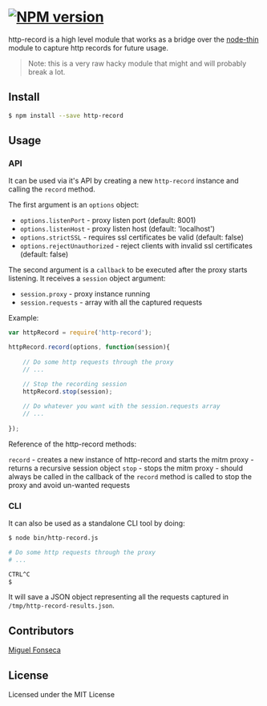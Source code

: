#  [![NPM version][npm-image]][npm-url]

http-record is a high level module that works as a bridge over the [node-thin](https://github.com/runk/node-thin) 
module to capture http records for future usage.

> Note: this is a very raw hacky module that might and will probably break a lot.

## Install

```sh
$ npm install --save http-record
```

## Usage

### API

It can be used via it's API by creating a new `http-record` instance and calling the `record` method.

The first argument is an `options` object:

* `options.listenPort` - proxy listen port (default: 8001)
* `options.listenHost` - proxy listen host (default: 'localhost')
* `options.strictSSL` - requires ssl certificates be valid (default: false)
* `options.rejectUnauthorized` - reject clients with invalid ssl certificates (default: false)

The second argument is a `callback` to be executed after the proxy starts listening. It receives a `session` object 
argument:

* `session.proxy` - proxy instance running
* `session.requests` - array with all the captured requests

Example:

```js
var httpRecord = require('http-record');

httpRecord.record(options, function(session){
    
    // Do some http requests through the proxy
    // ...

    // Stop the recording session
    httpRecord.stop(session);
    
    // Do whatever you want with the session.requests array
    // ...
    
});
```

Reference of the http-record methods:

`record` - creates a new instance of http-record and starts the mitm proxy - returns a recursive session object
`stop` - stops the mitm proxy - should always be called in the callback of the `record` method is called to stop 
the proxy and avoid un-wanted requests

### CLI

It can also be used as a standalone CLI tool by doing:

```sh
$ node bin/http-record.js

# Do some http requests through the proxy
# ...

CTRL^C
$ 
```

It will save a JSON object representing all the requests captured in `/tmp/http-record-results.json`.

## Contributors

[Miguel Fonseca](miguel.fonseca@mindera.com)

## License

Licensed under the MIT License

[npm-url]: https://npmjs.org/package/http-record
[npm-image]: https://badge.fury.io/js/http-record.svg
